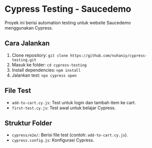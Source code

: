 # Cypress Testing - Saucedemo

Proyek ini berisi automation testing untuk website Saucedemo menggunakan Cypress.

## Cara Jalankan
1. Clone repository: `git clone https://github.com/nuhaniy/cypress-testing.git`
2. Masuk ke folder: `cd cypress-testing`
3. Install dependencies: `npm install`
4. Jalankan test: `npx cypress open`

## File Test
- `add-to-cart.cy.js`: Test untuk login dan tambah item ke cart.
- `first-test.cy.js`: Test awal untuk belajar Cypress.

## Struktur Folder
- `cypress/e2e/`: Berisi file test (contoh: `add-to-cart.cy.js`).
- `cypress.config.js`: Konfigurasi Cypress.